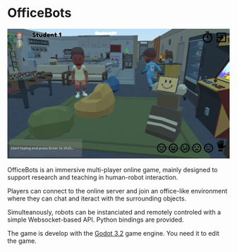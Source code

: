 OfficeBots
==========

![screenshot](doc/screenshot-2.png)

OfficeBots is an immersive multi-player online game, mainly designed to support
research and teaching in human-robot interaction.

Players can connect to the online server and join an office-like environment
where they can chat and iteract with the surrounding objects.

Simulteanously, robots can be instanciated and remotely controled with a simple
Websocket-based API. Python bindings are provided.

The game is develop with the [Godot 3.2](https://godotengine.org) game engine. You need it to edit the game.

